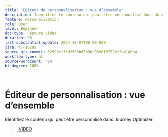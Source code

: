 ```yaml
---
title: 'Éditeur de personnalisation : vue d’ensemble'
description: Identifiez le contenu qui peut être personnalisé dans Journey Optimizer.
feature: Personalization
role: User
level: Beginner
doc-type: Feature Video
duration: 90
last-substantial-update: 2024-10-07T00:00:00Z
jira: KT-16295
source-git-commit: 32998cff3d2506b65b98c0396f37520ffe4140b4
workflow-type: ht
source-wordcount: '24'
ht-degree: 100%

---
```



# Éditeur de personnalisation : vue d’ensemble

Identifiez le contenu qui peut être personnalisé dans Journey Optimizer.

>[!VIDEO](https://video.tv.adobe.com/v/3434964/?learn=on)
